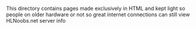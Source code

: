 This directory contains pages made exclusively in HTML and kept light so people on older hardware or not so great internet connections can still 
view HLNoobs.net server info
